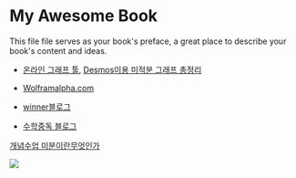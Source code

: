 # My Awesome Book

This file file serves as your book's preface, a great place to describe your book's content and ideas.



- [온라인 그래프 툴](https://www.desmos.com), [Desmos이용 미적분 그래프 총정리](https://www.youtube.com/watch?v=oshU7fiO4tM)

- [Wolframalpha.com](http://www.wolframalpha.com/)

- [winner블로그](http://j1w2k3.tistory.com/629)

- [수학중독 블로그](http://mathjk.tistory.com/1922)

[개념수업 미분이란무엇인가](https://www.youtube.com/watch?v=2JvfRLgcmUI)

![](http://i.imgur.com/qL2b0AA.png?1)